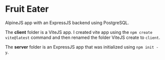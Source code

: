 # Fruit Eater

AlpineJS app with an ExpressJS backend using PostgreSQL.


The **client** folder is a ViteJS app. I created vite app using the `npm create vite@latest` command and then renamed the folder ViteJS create to `client`.

The **server** folder is an ExpressJS app that was initialized using `npm init -y`.